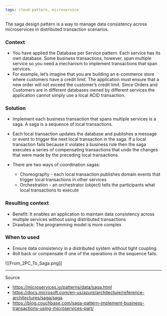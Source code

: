 ```yaml
---
tags: cloud-pattern, microservice
---
```


The saga design pattern is a way to manage data consistency across microservices in distributed transaction scenarios. 

### Context
 - You have applied the Database per Service pattern. Each service has its own database. Some business transactions, however, span multiple service so you need a mechanism to implement transactions that span services. 
 - For example, let’s imagine that you are building an e-commerce store where customers have a credit limit. The application must ensure that a new order will not exceed the customer’s credit limit. Since Orders and Customers are in different databases owned by different services the application cannot simply use a local ACID transaction.

### Solution
- Implement each business transaction that spans multiple services is a saga. A saga is a sequence of local transactions. 
- Each local transaction updates the database and publishes a message or event to trigger the next local transaction in the saga. If a local transaction fails because it violates a business rule then the saga executes a series of compensating transactions that undo the changes that were made by the preceding local transactions.

 - There are two ways of coordination sagas:
   + Choreography - each local transaction publishes domain events that trigger local transactions in other services
   + Orchestration - an orchestrator (object) tells the participants what local transactions to execute

### Resulting context
 - Benefit: It enables an application to maintain data consistency across multiple services without using distributed transactions
 - Drawback: The programming model is more complex 

### When to used
 - Ensure data consistency in a distributed system without tight coupling.
 - Roll back or compensate if one of the operations in the sequence fails.

![[From_2PC_To_Saga.png]]

---
Source
 - https://microservices.io/patterns/data/saga.html
 - https://docs.microsoft.com/en-us/azure/architecture/reference-architectures/saga/saga
 - https://blog.couchbase.com/saga-pattern-implement-business-transactions-using-microservices-part/

